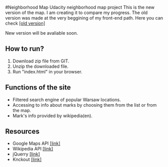 #Neighborhood Map
Udacity neighborhood map project
This is the new version of the map. I am creating it to compare my progress. The old version was made at the very beggining of my front-end path. Here you can check [[old version]](http://kamiljarzab.pl/Projekty/Neighborhood%20Map/)

New version will be avaliable soon.
## How to run?

1. Download zip file from GIT.
2. Unzip the downloaded file.
3. Run "index.html" in your browser.

## Functions of the site

* Filtered search engine of popular Warsaw locations.
* Accessing to info about marks by choosing them from the list or from the map.
* Mark's info provided by wikipedia(en).

## Resources

* Google Maps API [[link]](https://developers.google.com/maps/)
* Wikipedia API [[link]](https://www.mediawiki.org/wiki/MediaWiki)
* jQuerry [[link]](https://jquery.com/)
* Knckout [[link]](http://knockoutjs.com/)
